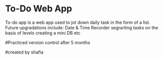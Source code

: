 # To-Do Web App
 To-do app is a web app used to jot down daily task in the form of a list.
Future upgradations include:
Date & Time Recorder 
segrarting tasks on the basis of levels
creating a mini DB
etc

#Practiced version control after 5 months 

#created by  shafia 